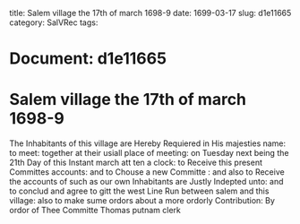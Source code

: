 title: Salem village the 17th of march 1698-9
date: 1699-03-17
slug: d1e11665
category: SalVRec
tags: 




# Document: d1e11665


# Salem village the 17th of march 1698-9

The Inhabitants of this village are Hereby Requiered in His majesties name: to meet: together at their usiall place of meeting: on Tuesday next being the 21th Day of this Instant march att ten a clock: to Receive this present Committes accounts: and to Chouse a new Committe : and also to Receive the accounts of such as our own Inhabitants are Justly Indepted unto: and to conclud and agree to gitt the west Line Run between salem and this village: also to make sume ordors about a more ordorly Contribution: By ordor of Thee Committe  Thomas putnam clerk
